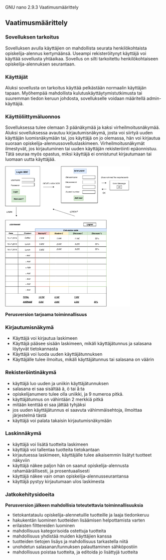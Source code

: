   GNU nano 2.9.3                                                                                   Vaatimusmäärittely                                                                                              

## Vaatimusmäärittely

### Sovelluksen tarkoitus

Sovelluksen avulla käyttäjien on mahdollista seurata henkilökohtaista opiskelija-alennus kertymäänsä. Useampi rekisteröitynyt käyttäjä voi käyttää sovellusta yhtäaikaa. Sovellus on silti tarkoitettu henkilökohtaiseen opiskelija-alennuksen seurantaan. 

### Käyttäjät

Aluksi sovellusta on tarkoitus käyttää pelkästään normaalin käyttäjän tapaan. Myöhempää mahdollista kulutuskäyttäytymistutkimusta tai suuremman tiedon keruun johdosta, sovellukselle voidaan määritellä admin-käyttäjiä. 

### Käyttöliittymäluonnos

Sovelluksessa tulee olemaan 3 päänäkymää ja kaksi virheilmoitusnäkymää. Aluksi sovelluksessa avautuu kirjautumisnäkymä, josta voi siirtyä uuden käyttäjän luomisnäkymään tai, jos käyttäjä on jo olemassa, hän voi kirjautua suoraan opiskelija-alennussovelluslaskimeen. Virheilmoitusnäkymät ilmestyvät, jos kirjautuminen tai uuden käyttäjän rekisteröinti epäonnistuu. Tätä seuraa myös opastus, miksi käyttäjä ei onnistunut kirjautumaan tai luomaan uutta käyttäjää. 

<img src="https://github.com/StrappedGlint13/ot-harjoitustyo/blob/master/Dokumentaatio/kuvat/Vaatimusm%C3%A4%C3%A4rittely.png" width="400">

**Perusversion tarjoama toiminnallisuus**

### Kirjautumisnäkymä

- Käyttäjä voi kirjautua laskimeen 
- Käyttäjä pääsee sisään laskimeen, mikäli käyttäjätunnus ja salasana löytyvät tietokannasta 
- Käyttäjä voi luoda uuden käyttäjätunnuksen 
- Käyttäjälle tulee ilmoitus, mikäli käyttäjätunnus tai salasana on väärin 

### Rekisteröintinäkymä
  - käyttäjä luo uuden ja uniikin käyttäjätunnuksen
  - salasana ei saa sisältää ä, ö tai å:ta
  - opiskelijanumero tulee olla uniikki, ja 9 numeroa pitkä. 
  - käyttäjätunnus on vähintään 2 merkkiä pitkä 
  - mitään kenttää ei saa jättää tyhjäksi  
  - jos uuden käyttäjätunnus ei saavuta vähimmäisehtoja, ilmoittaa järjestelmä tästä 
  - käyttäjä voi palata takaisin kirjautumisnäkymään 

###  Laskinnäkymä
  - käyttäjä voi lisätä tuotteita laskimeen
  - käyttäjä voi tallentaa tuotteita tietokantaan 
  - kirjautuessa laskimeen, käyttäjälle tulee aikaisemmin lisätyt tuotteet näkyviin
  - käyttäjä näkee paljon hän on saanut opiskelija-alennusta rahamäärällisesti, ja prosentuaalisesti
  - käyttäjä näkee vain oman opiskelija-alennusseurantansa
  - käyttäjä pystyy kirjautumaan ulos laskimesta 
  
###  Jatkokehitysidoeita
  
**Perusversion jälkeen mahdollisia toteutettavia toiminnallisuuksia**
  - tietokantataulu opiskelija-alennetuille tuotteille ja laaja tiedonkeruu
  - hakukentän luominen tuotteiden lisäämisen helpottamista varten 
  - erilaisten filttereiden luominen
  - mahdollisuus kategorisoida ostettuja tuotteita
  - mahdollisuus yhdistää muiden käyttäjien kanssa 
  - tuotteiden tietojen lisäys ja mahdollisuus tarkastella niitä
  - unohdetun salasanan/tunnuksen palauttaminen sähköpostiin
  - mahdollisuus poistaa tuotteita, ja editoida jo lisättyjä tuotteita 

  




